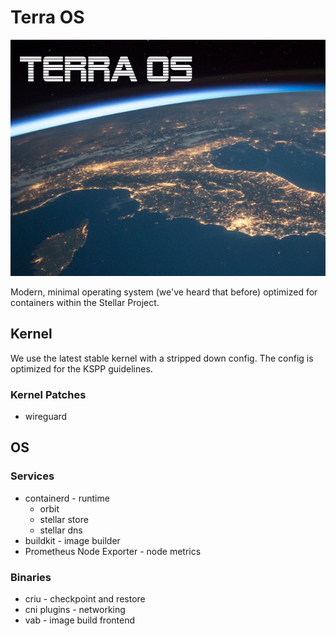 # Terra OS

![terra](iso/splash.png)

Modern, minimal operating system (we've heard that before) optimized for containers within the Stellar Project.

## Kernel

We use the latest stable kernel with a stripped down config.
The config is optimized for the KSPP guidelines.

### Kernel Patches

* wireguard

## OS

### Services

* containerd - runtime
	* orbit
	* stellar store
	* stellar dns
* buildkit - image builder
* Prometheus Node Exporter - node metrics

### Binaries

* criu - checkpoint and restore
* cni plugins - networking
* vab - image build frontend
